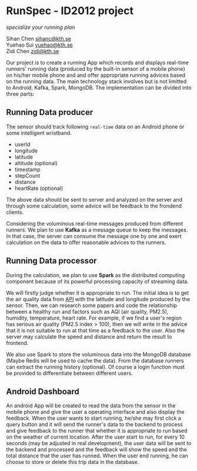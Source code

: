 # RunSpec - ID2012 project
*specialize your running plan*

Sihan Chen sihanc@kth.se  
Yuehao Sui yuehao@kth.se  
Zidi Chen zidi@kth.se

Our project is to create a running App which records and displays real-time runners' running data (produced by the built-in sensor of a mobile phone) on his/her mobile phone and and offer appropriate running advices based on the running data. The main technology stack involves but is not limitted to Android, Kafka, Spark, MongoDB. The implementation can be divided into three parts:

## Running Data producer

The sensor should track following `real-time` data on an Android phone or some intelligent wristband.
 * userId
 * longitude
 * latitude
 * altitude (optional)
 * timestamp
 * stepCount
 * distance
 * heartRate (optional)
 
The above data should be sent to server and analyzed on the server and through some calculation, some advice will be feedback to the frondend clients.

Considering the voluminous real-time messages produced from different runners. We plan to use **Kafka** as a message queue to keep the messages. In that case, the server can consume the message one by one and exert calculation on the data to offer reasonable advices to the runners. 


## Running Data processor

During the calculation, we plan to use **Spark** as the distributed computing component because of its powerful processing capacity of streaming data.

We will firstly judge whether it is appropriate to run. The initial idea is to get the air quality data from [API](https://aqicn.org/city/sweden/stockholm-lilla-essingen/) with the latitude and longitude produced by the sensor. Then, we can research some papers and code the relationship between a healthy run and factors such as AQI (air quality, PM2.5), humidity, temperature, heart rate. For example, if we find a user's region has serious air quality (PM2.5 index > 100), then we will write in the advice that it is not suitable to run at that time as a feedback to the user. Also the server may calculate the speed and distance and return the result to frontend.

We also use Spark to store the voluminous data into the MongoDB database (Maybe Redis will be used to cache the data). From the database runners can extract the running history (optional). Of course a login function must be provided to differentiate between different users.



## Android Dashboard
An android App will be created to read the data from the sensor in the mobile phone and give the user a operating interface and also display the feedback. When the user wants to start running, he/she may first click a query button and it will send the runner's data to the backend to process and give feedback to the runner that whether it is appropriate to run based on the weather of current location. After the user start to run, for every 10 seconds (may be adjusted in real development), the user data will be sent to the backend and processed and the feedback will show the speed and the total distance that the user has runned. When the user end running, he can choose to store or delete this trip data in the database.





 
